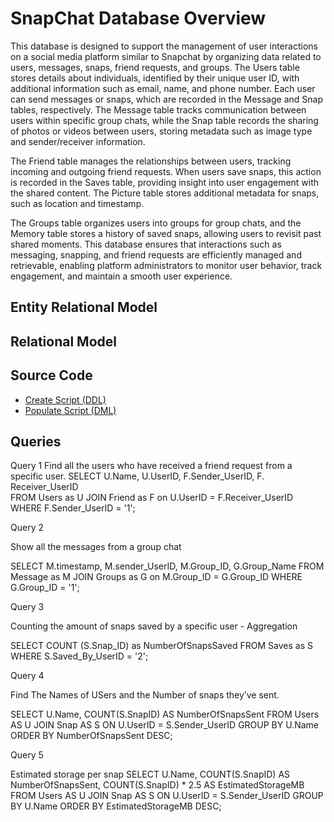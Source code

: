 
# SnapChat Database Overview


This database is designed to support the management of user interactions on a social media platform similar to Snapchat by organizing data related to users, messages, snaps, friend requests, and groups. The Users table stores details about individuals, identified by their unique user ID, with additional information such as email, name, and phone number. Each user can send messages or snaps, which are recorded in the Message and Snap tables, respectively. The Message table tracks communication between users within specific group chats, while the Snap table records the sharing of photos or videos between users, storing metadata such as image type and sender/receiver information.

The Friend table manages the relationships between users, tracking incoming and outgoing friend requests. When users save snaps, this action is recorded in the Saves table, providing insight into user engagement with the shared content. The Picture table stores additional metadata for snaps, such as location and timestamp.

The Groups table organizes users into groups for group chats, and the Memory table stores a history of saved snaps, allowing users to revisit past shared moments. This database ensures that interactions such as messaging, snapping, and friend requests are efficiently managed and retrievable, enabling platform administrators to monitor user behavior, track engagement, and maintain a smooth user experience.

## Entity Relational Model


## Relational Model 

## Source Code

* [Create Script (DDL)](Create.SQL)
* [Populate Script (DML)](Populate.SQL)






## Queries

Query 1
Find all the users who have received a friend request from a specific user.
SELECT U.Name, U.UserID, F.Sender_UserID, F. Receiver_UserID  
FROM Users as U
JOIN Friend as F on U.UserID = F.Receiver_UserID
WHERE F.Sender_UserID = '1';



Query 2

Show all the messages from a group chat

SELECT M.timestamp, M.sender_UserID, M.Group_ID, G.Group_Name
FROM Message as M 
JOIN Groups as G on M.Group_ID = G.Group_ID
WHERE G.Group_ID = '1';




Query 3

Counting the amount of snaps saved by a specific user - Aggregation

SELECT COUNT (S.Snap_ID) as NumberOfSnapsSaved
FROM Saves as S
WHERE S.Saved_By_UserID = '2';


Query 4

Find The Names of USers and the Number of snaps they’ve sent.

SELECT U.Name, COUNT(S.SnapID) AS NumberOfSnapsSent
FROM Users AS U
JOIN Snap AS S ON U.UserID = S.Sender_UserID
GROUP BY U.Name
ORDER BY NumberOfSnapsSent DESC;

Query 5

Estimated storage per snap
SELECT  U.Name, 
COUNT(S.SnapID) AS NumberOfSnapsSent, 
COUNT(S.SnapID) * 2.5 AS EstimatedStorageMB
FROM Users AS U
JOIN Snap AS S ON U.UserID = S.Sender_UserID
GROUP BY U.Name
ORDER BY EstimatedStorageMB DESC;















